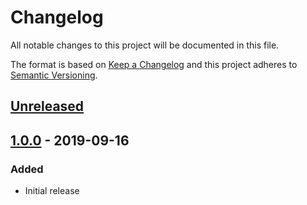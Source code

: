# Changelog
All notable changes to this project will be documented in this file.

The format is based on [Keep a Changelog](http://keepachangelog.com/en/1.0.0/)
and this project adheres to [Semantic Versioning](http://semver.org/spec/v2.0.0.html).

## [Unreleased]

## [1.0.0] - 2019-09-16
### Added
- Initial release

[Unreleased]: https://github.com/piotr-cz/gmaps-overlay-mylocation/compare/v1.0.0...HEAD
[1.0.0]: https://github.com/piotr-cz/gmaps-overlay-mylocation/releases/tag/v1.0.0
